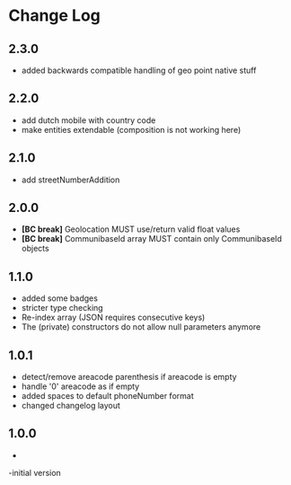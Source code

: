 # Change Log

## 2.3.0
- added backwards compatible handling of geo point native stuff

## 2.2.0
- add dutch mobile with country code
- make entities extendable (composition is not working here)

## 2.1.0
- add streetNumberAddition

## 2.0.0
- **[BC break]** Geolocation MUST use/return valid float values
- **[BC break]** CommunibaseId array MUST contain only CommunibaseId objects

## 1.1.0
- added some badges
- stricter type checking
- Re-index array (JSON requires consecutive keys)
- The (private) constructors do not allow null parameters anymore

## 1.0.1
- detect/remove areacode parenthesis if areacode is empty
- handle '0' areacode as if empty 
- added spaces to default phoneNumber format
- changed changelog layout 

## 1.0.0

*
-initial version
